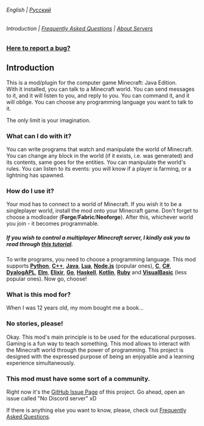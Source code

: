 ###### English | [Русский](locales/README_ru.md)
###### Introduction | [Frequently Asked Questions](FAQ.md) | [About Servers](SERVER_README.md)

### [Here to report a bug?](https://github.com/vpgel/Minecraft-World-API/issues/new?assignees=&labels=bug&projects=&template=bug_report.yml&title=%5BBug%5D%3A+)

## Introduction

This is a mod/plugin for the computer game Minecraft: Java Edition.\
With it installed, you can talk to a Minecraft world. You can send messages to it, and it will listen to you, and reply to you. You can command it, and it will oblige. You can choose any programming language you want to talk to it.

The only limit is your imagination.

### What can I do with it?

You can write programs that watch and manipulate the world of Minecraft.\
You can change any block in the world (if it exists, i.e. was generated) and its contents, same goes for the entities. You can manipulate the world's rules. You can listen to its events: you will know if a player is farming, or a lightning has spawned.

### How do I use it?

Your mod has to connect to a world of Minecraft. If you wish it to be a singleplayer world, install the mod onto your Minecraft game. Don't forget to choose a modloader (**Forge**/**Fabric**/**Neoforge**). After this, whichever world you join - it becomes programmable.
##### If you wish to control a multiplayer Minecraft server, I kindly ask you to read through [this tutorial](SERVER_README.md).

To write programs, you need to choose a programming language. This mod supports [**Python**](python), [**C++**](cpp), [**Java**](java), [**Lua**](lua), [**Node.js**](nodejs) (popular ones), [**C**](c), [**C#**](csharp), [**DyalogAPL**](dyalogapl), [**Elm**](elm), [**Elixir**](elixir), [**Go**](go), [**Haskell**](haskell), [**Kotlin**](kotlin), [**Ruby**](ruby) and [**VisualBasic**](visualbasic) (less popular ones). Now go, choose!

### What is this mod for?

When I was 12 years old, my mom bought me a book...
### No stories, please!
Okay. This mod's main principle is to be used for the educational purposes. Gaming is a fun way to teach something. This mod allows to interact with the Minecraft world through the power of programming. This project is designed with the expressed purpose of being an enjoyable and a learning experience simultaneously.

### This mod must have some sort of a community.

Right now it's the [GitHub Issue Page](https://github.com/vpgel/Minecraft-World-API/issues) of this project. Go ahead, open an issue called "No Discord server" xD

If there is anything else you want to know, please, check out [Frequently Asked Questions](FAQ.md).